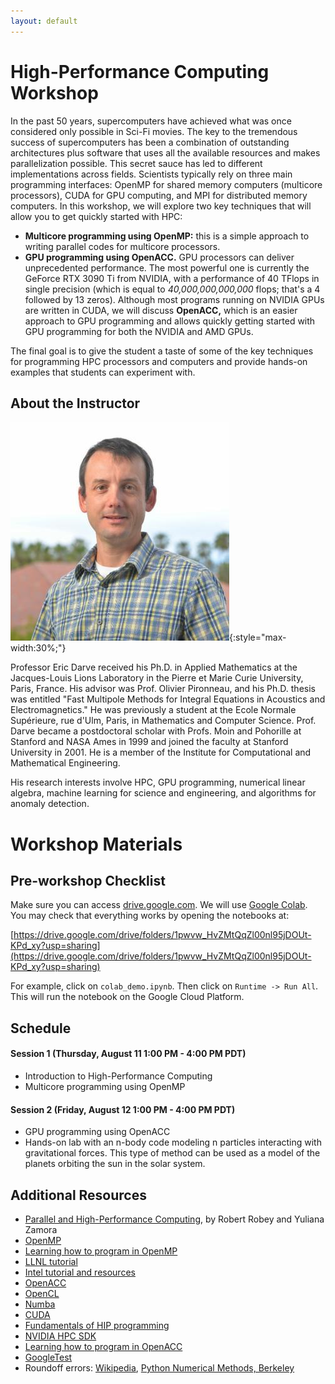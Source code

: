 ```yaml
---
layout: default
---
```


# High-Performance Computing Workshop

In the past 50 years, supercomputers have achieved what was once considered only possible in Sci-Fi movies. The key to the tremendous success of supercomputers has been a combination of outstanding architectures plus software that uses all the available resources and makes parallelization possible. This secret sauce has led to different implementations across fields. Scientists typically rely on three main programming interfaces: OpenMP for shared memory computers (multicore processors), CUDA for GPU computing, and MPI for distributed memory computers. In this workshop, we will explore two key techniques that will allow you to get quickly started with HPC:

- **Multicore programming using OpenMP:** this is a simple approach to writing parallel codes for multicore processors.
- **GPU programming using OpenACC.** GPU processors can deliver unprecedented performance. The most powerful one is currently the GeForce RTX 3090 Ti from NVIDIA, with a performance of 40 TFlops in single precision (which is equal to *40,000,000,000,000* flops; that's a 4 followed by 13 zeros). Although most programs running on NVIDIA GPUs are written in CUDA, we will discuss **OpenACC,** which is an easier approach to GPU programming and allows quickly getting started with GPU programming for both the NVIDIA and AMD GPUs.

The final goal is to give the student a taste of some of the key techniques for programming HPC processors and computers and provide hands-on examples that students can experiment with.

## About the Instructor

![Eric Darve](/assets/img/eric_darve.jpeg){:style="max-width:30%;"}

Professor Eric Darve received his Ph.D. in Applied Mathematics at the Jacques-Louis Lions Laboratory in the Pierre et Marie Curie University, Paris, France. His advisor was Prof. Olivier Pironneau, and his Ph.D. thesis was entitled "Fast Multipole Methods for Integral Equations in Acoustics and Electromagnetics." He was previously a student at the Ecole Normale Supérieure, rue d'Ulm, Paris, in Mathematics and Computer Science. Prof. Darve became a postdoctoral scholar with Profs. Moin and Pohorille at Stanford and NASA Ames in 1999 and joined the faculty at Stanford University in 2001. He is a member of the Institute for Computational and Mathematical Engineering. 

His research interests involve HPC, GPU programming, numerical linear algebra, machine learning for science and engineering, and algorithms for anomaly detection.

# Workshop Materials

## Pre-workshop Checklist

Make sure you can access [drive.google.com](https://drive.google.com). We will use [Google Colab](https://colab.research.google.com/). You may check that everything works by opening the notebooks at:

[https://drive.google.com/drive/folders/1pwvw_HvZMtQqZl00nl95jDOUt-KPd_xy?usp=sharing](https://drive.google.com/drive/folders/1pwvw_HvZMtQqZl00nl95jDOUt-KPd_xy?usp=sharing)

For example, click on `colab_demo.ipynb`. Then click on `Runtime -> Run All`. This will run the notebook on the Google Cloud Platform.

## Schedule

#### Session 1 (Thursday, August 11 1:00 PM - 4:00 PM PDT)

- Introduction to High-Performance Computing
- Multicore programming using OpenMP
  
#### Session 2 (Friday, August 12 1:00 PM - 4:00 PM PDT)

- GPU programming using OpenACC
- Hands-on lab with an n-body code modeling n particles interacting with gravitational forces. This type of method can be used as a model of the planets orbiting the sun in the solar system.

## Additional Resources

- [Parallel and High-Performance Computing](https://learning.oreilly.com/library/view/parallel-and-high/9781617296468/), by Robert Robey and Yuliana Zamora
- [OpenMP](https://www.openmp.org/)
- [Learning how to program in OpenMP](https://www.openmp.org/resources/)
- [LLNL tutorial](https://hpc-tutorials.llnl.gov/openmp)
- [Intel tutorial and resources](https://www.intel.com/content/dam/www/public/apac/xa/en/pdfs/ssg/Programming_with_OpenMP-Linux.pdf) 
- [OpenACC](https://www.openacc.org/)
- [OpenCL](https://www.khronos.org/opencl/)
- [Numba](https://numba.pydata.org/)
- [CUDA](https://developer.nvidia.com/cuda-toolkit)
- [Fundamentals of HIP programming](https://developer.amd.com/resources/rocm-learning-center/fundamentals-of-hip-programming)
- [NVIDIA HPC SDK](https://developer.nvidia.com/hpc)
- [Learning how to program in OpenACC](https://www.openacc.org/resources)
- [GoogleTest](https://google.github.io/googletest/)
- Roundoff errors: [Wikipedia](https://en.wikipedia.org/wiki/Round-off_error), [Python Numerical Methods, Berkeley](https://pythonnumericalmethods.berkeley.edu/notebooks/chapter09.03-Roundoff-Errors.html)